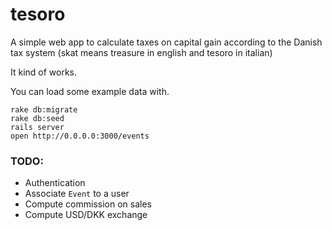 tesoro
======

A simple web app to calculate taxes on capital gain according to the Danish tax system (skat means treasure in english and tesoro in italian)

It kind of works.

You can load some example data with.

```
rake db:migrate
rake db:seed
rails server
open http://0.0.0.0:3000/events
```

### TODO:
- Authentication
- Associate `Event` to a user
- Compute commission on sales
- Compute USD/DKK exchange

